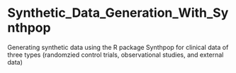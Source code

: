 # Synthetic_Data_Generation_With_Synthpop
Generating synthetic data using the R package Synthpop for clinical data of three types (randomzied control trials, observational studies, and external data)
